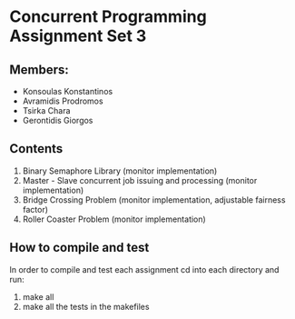 # Concurrent Programming Assignment Set 3

## Members:

- Konsoulas Konstantinos
- Avramidis Prodromos
- Tsirka Chara
- Gerontidis Giorgos

## Contents

1. Binary Semaphore Library (monitor implementation)
2. Master - Slave concurrent job issuing and processing (monitor implementation)
3. Bridge Crossing Problem (monitor implementation, adjustable fairness factor)
4. Roller Coaster Problem (monitor implementation)

## How to compile and test

In order to compile and test each assignment cd into each directory and run:
1. make all
2. make all the tests in the makefiles
